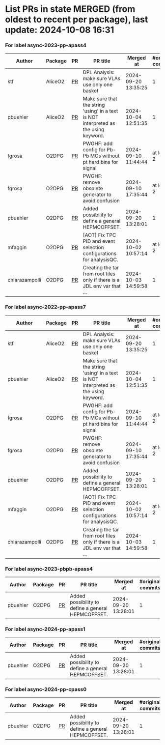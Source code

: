 # List PRs in state MERGED (from oldest to recent per package), last update: 2024-10-08 16:31 


### For label async-2023-pp-apass4

| Author | Package | PR | PR title | Merged at | #original commits | Merge commit |
| --- | --- | --- | --- | --- | --- | --- |
| ktf | AliceO2 | [PR](https://github.com/AliceO2Group/AliceO2/pull/13519) | DPL Analysis: make sure VLAs use only one basket | 2024-09-20 13:35:25 | 1 | 1561ebbc868b0ad50ffbb4968d936c460c6376f5 |
| pbuehler | AliceO2 | [PR](https://github.com/AliceO2Group/AliceO2/pull/13546) | Make sure that the string 'using' in a text is NOT interpreted as the using keyword. | 2024-10-04 12:51:35 | 1 | 362c300e363cc0fc67897c0c4eca870e0c26a74a |
| fgrosa | O2DPG | [PR](https://github.com/AliceO2Group/O2DPG/pull/1743) | PWGHF: add config for Pb-Pb MCs without pt hard bins for signal | 2024-09-10 11:44:44 | at least 2 | c0c21b285bc7f25879b82339e2bca8552de61943 |
| fgrosa | O2DPG | [PR](https://github.com/AliceO2Group/O2DPG/pull/1742) | PWGHF: remove obsolete generator to avoid confusion | 2024-09-10 17:35:44 | at least 2 | 9337da9b67910061f3139cf0659ae5b50c695f5b |
| pbuehler | O2DPG | [PR](https://github.com/AliceO2Group/O2DPG/pull/1730) | Added possibility to define a general HEPMCOFFSET. | 2024-09-20 13:28:01 | 1 | 9780b4622fdb82bc8e55d54249e77760dbaa989d |
| mfaggin | O2DPG | [PR](https://github.com/AliceO2Group/O2DPG/pull/1750) | [AOT] Fix TPC PID and event selection configurations for analysisQC. | 2024-10-02 10:57:14 | at least 2 | 8e68f09c3823560997c4b2c8cf218d38bda8ba2a |
| chiarazampolli | O2DPG | [PR](https://github.com/AliceO2Group/O2DPG/pull/1758) | Creating the tar from root files only if there is a JDL env var that … | 2024-10-03 14:59:58 | 1 | c219b9a5c9ee9194351a70660429e4c3cad2085c |


### For label async-2022-pp-apass7

| Author | Package | PR | PR title | Merged at | #original commits | Merge commit |
| --- | --- | --- | --- | --- | --- | --- |
| ktf | AliceO2 | [PR](https://github.com/AliceO2Group/AliceO2/pull/13519) | DPL Analysis: make sure VLAs use only one basket | 2024-09-20 13:35:25 | 1 | 1561ebbc868b0ad50ffbb4968d936c460c6376f5 |
| pbuehler | AliceO2 | [PR](https://github.com/AliceO2Group/AliceO2/pull/13546) | Make sure that the string 'using' in a text is NOT interpreted as the using keyword. | 2024-10-04 12:51:35 | 1 | 362c300e363cc0fc67897c0c4eca870e0c26a74a |
| fgrosa | O2DPG | [PR](https://github.com/AliceO2Group/O2DPG/pull/1743) | PWGHF: add config for Pb-Pb MCs without pt hard bins for signal | 2024-09-10 11:44:44 | at least 2 | c0c21b285bc7f25879b82339e2bca8552de61943 |
| fgrosa | O2DPG | [PR](https://github.com/AliceO2Group/O2DPG/pull/1742) | PWGHF: remove obsolete generator to avoid confusion | 2024-09-10 17:35:44 | at least 2 | 9337da9b67910061f3139cf0659ae5b50c695f5b |
| pbuehler | O2DPG | [PR](https://github.com/AliceO2Group/O2DPG/pull/1730) | Added possibility to define a general HEPMCOFFSET. | 2024-09-20 13:28:01 | 1 | 9780b4622fdb82bc8e55d54249e77760dbaa989d |
| mfaggin | O2DPG | [PR](https://github.com/AliceO2Group/O2DPG/pull/1750) | [AOT] Fix TPC PID and event selection configurations for analysisQC. | 2024-10-02 10:57:14 | at least 2 | 8e68f09c3823560997c4b2c8cf218d38bda8ba2a |
| chiarazampolli | O2DPG | [PR](https://github.com/AliceO2Group/O2DPG/pull/1758) | Creating the tar from root files only if there is a JDL env var that … | 2024-10-03 14:59:58 | 1 | c219b9a5c9ee9194351a70660429e4c3cad2085c |


### For label async-2023-pbpb-apass4

| Author | Package | PR | PR title | Merged at | #original commits | Merge commit |
| --- | --- | --- | --- | --- | --- | --- |
| pbuehler | O2DPG | [PR](https://github.com/AliceO2Group/O2DPG/pull/1730) | Added possibility to define a general HEPMCOFFSET. | 2024-09-20 13:28:01 | 1 | 9780b4622fdb82bc8e55d54249e77760dbaa989d |


### For label async-2024-pp-apass1

| Author | Package | PR | PR title | Merged at | #original commits | Merge commit |
| --- | --- | --- | --- | --- | --- | --- |
| pbuehler | O2DPG | [PR](https://github.com/AliceO2Group/O2DPG/pull/1730) | Added possibility to define a general HEPMCOFFSET. | 2024-09-20 13:28:01 | 1 | 9780b4622fdb82bc8e55d54249e77760dbaa989d |


### For label async-2024-pp-cpass0

| Author | Package | PR | PR title | Merged at | #original commits | Merge commit |
| --- | --- | --- | --- | --- | --- | --- |
| pbuehler | O2DPG | [PR](https://github.com/AliceO2Group/O2DPG/pull/1730) | Added possibility to define a general HEPMCOFFSET. | 2024-09-20 13:28:01 | 1 | 9780b4622fdb82bc8e55d54249e77760dbaa989d |
